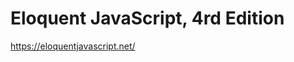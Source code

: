 Eloquent JavaScript, 4rd Edition
================================

https://eloquentjavascript.net/

